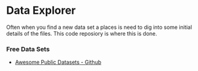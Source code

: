 
# Data Explorer
Often when you find a new data set a places is need to dig into some initial details of the files. This code reposiory is where this is done. 

### Free Data Sets
- [Awesome Public Datasets - Github](https://github.com/awesomedata/awesome-public-datasets?tab=readme-ov-file#datachallenges)